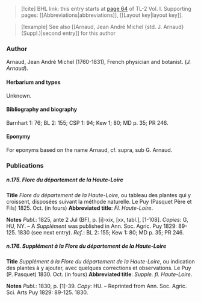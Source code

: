 > [!cite] BHL link: this entry starts at [page 64](https://www.biodiversitylibrary.org/item/103414#page/112/mode/1up) of TL-2 Vol. I.
> Supporting pages: [[Abbreviations|abbreviations]], [[Layout key|layout key]].

> [!example] See also [[Arnaud, Jean André Michel {std. J. Arnaud} (Suppl.)|second entry]] for this author

### Author

Arnaud, Jean André Michel (1760-1831), French physician and botanist. (*J. Arnaud*).

#### Herbarium and types

Unknown.

#### Bibliography and biography

Barnhart 1: 76; BL 2: 155; CSP 1: 94; Kew 1; 80; MD p. 35; PR 246.

#### Eponymy

For eponyms based on the name Arnaud, cf. supra, sub G. Arnaud.

### Publications

##### n.175. Flore du département de la Haute-Loire

**Title**
*Flore du département de la Haute-Loire*, ou tableau des plantes qui y croissent, disposées suivant la méthode naturelle. Le Puy (Pasquet Père et Fils) 1825. Oct. (in fours)
**Abbreviated title**: *Fl. Haute-Loire*.

**Notes**
*Publ*.: 1825, ante 2 Jul (BF), p. \[i\]-xix, \[xx, tabl.\], \[1-108\]. *Copies*: G, HU, NY. – A *Supplément* was published in Ann. Soc. Agric. Puy 1829: 89-125. 1830 (see next entry).
*Ref*.: BL 2: 155; Kew 1: 80; MD p. 35; PR 246.

##### n.176. Supplément à la Flore du département de la Haute-Loire

**Title**
*Supplément à la Flore du département de la Haute-Loire*, ou indication des plantes à y ajouter, avec quelques corrections et observations. Le Puy (P. Pasquet) 1830. Oct. (in fours)
**Abbreviated title**: *Supple. fl. Haute-Loire*.

**Notes**
*Publ*.: 1830, p. \[1\]-39. *Copy*: HU. – Reprinted from Ann. Soc. Agric. Sci. Arts Puy 1829: 89-125. 1830.

